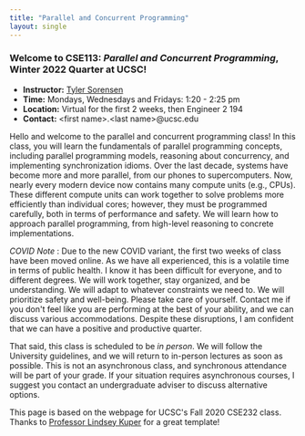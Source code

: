 ```yaml
---
title: "Parallel and Concurrent Programming"
layout: single
---
```



### Welcome to **CSE113:** _Parallel and Concurrent Programming_, Winter 2022 Quarter at UCSC!

- **Instructor:** [Tyler Sorensen](https://users.soe.ucsc.edu/~tsorensen/)
- **Time:** Mondays, Wednesdays and Fridays: 1:20 - 2:25 pm
- **Location:** Virtual for the first 2 weeks, then Engineer 2 194
- **Contact:** \<first name\>.\<last name\>@ucsc.edu

Hello and welcome to the parallel and concurrent programming class! In this class, you will learn the fundamentals of parallel programming concepts, including parallel programming models, reasoning about concurrency, and implementing synchronization idioms. Over the last decade, systems have become more and more parallel, from our phones to supercomputers. Now, nearly every modern device now contains many compute units (e.g., CPUs). These different compute units can work together to solve problems more efficiently than individual cores; however, they must be programmed carefully, both in terms of performance and safety. We will learn how to approach parallel programming, from high-level reasoning to concrete implementations.

_COVID Note_ : Due to the new COVID variant, the first two weeks of class have been moved online. As we have all experienced, this is a volatile time in terms of public health. I know it has been difficult for everyone, and to different degrees. We will work together, stay organized, and be understanding. We will adapt to whatever constraints we need to. We will prioritize safety and well-being. Please take care of yourself. Contact me if you don't feel like you are performing at the best of your ability, and we can discuss various accommodations. Despite these disruptions, I am confident that we can have a positive and productive quarter. 

That said, this class is scheduled to be _in person_. We will follow the University guidelines, and we will return to in-person lectures as soon as possible. This is not an asynchronous class, and synchronous attendance will be part of your grade. If your situation requires asynchronous courses, I suggest you contact an undergraduate adviser to discuss alternative options.

This page is based on the webpage for UCSC's Fall 2020 CSE232 class. Thanks to [Professor Lindsey Kuper](https://users.soe.ucsc.edu/~lkuper/) for a great template!

